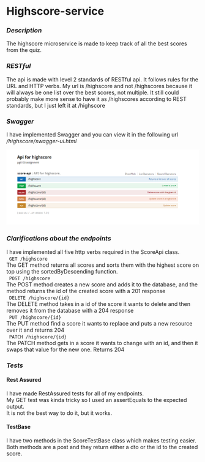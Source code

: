 # Highscore-service #

 ### <i>Description</i> ###
 <p> The highscore microservice is made to keep track of all the best scores from the quiz.

 ### <i> RESTful </i> ###
 <p> The api is made with level 2 standards of RESTful api. It follows rules for the URL and HTTP verbs. My url is /highscore and not /highscores because it will always be one list over the best scores,
 not multiple. It still could probably make more sense to have it as /highscores according to REST standards, but I just left it at /highscore
  </p>

 ### <i> Swagger </i> ###
  I have implemented Swagger and you can view it in the following url
  <br/>
  <i> /highscore/swagger-ui.html </i>

  ![alt text](pictures/swagger.png "swagger representation")


 ### <i>Clarifications about the endpoints</i> ###
 <p>
    I have implemented all five http verbs required in the ScoreApi class. <br/>
    <code> GET /highscore </code> <br/>
    The GET method returns all scores and sorts them with the highest score on top using the sortedByDescending function. <br/>
    <code> POST /highscore </code> <br/>
    The POST method creates a new score and adds it to the database, and the method returns the id of the created score with a 201 response <br/>
    <code> DELETE /highscore/{id} </code> <br/>
    The DELETE method takes in a id of the score it wants to delete and then removes it from the database with a 204 response<br/>
    <code> PUT /highscore/{id} </code> <br/>
    The PUT method find a score it wants to replace and puts a new resource over it and returns 204<br/>
    <code> PATCH /highscore/{id} </code> <br/>
    The PATCH method gets in a score it wants to change with an id, and then it swaps that value for the new one. Returns 204 <br/>
 </p>


 ### <i>Tests</i> ###
 #### Rest Assured ####
 I have made RestAssured tests for all of my endpoints. <br/>
 My GET test was kinda tricky so I used an assertEquals to the expected output. <br/>
 It is not the best way to do it, but it works. <br/>

 #### TestBase ####
 I have two methods in the ScoreTestBase class which makes testing easier. <br/>
 Both methods are a post and they return either a dto or the id to the created score.